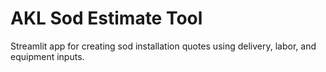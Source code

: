 # AKL Sod Estimate Tool

Streamlit app for creating sod installation quotes using delivery, labor, and equipment inputs.